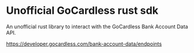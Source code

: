 # Unofficial GoCardless rust sdk

An unofficial rust library to interact with the GoCardless Bank Account Data API.

https://developer.gocardless.com/bank-account-data/endpoints

